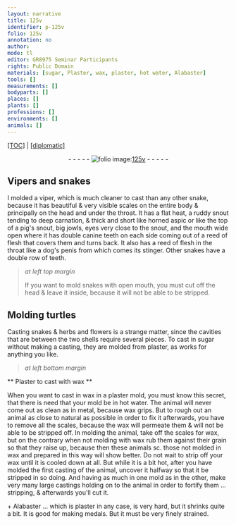 ```yaml
---
layout: narrative
title: 125v
identifier: p-125v
folio: 125v
annotation: no
author:
mode: tl
editor: GR8975 Seminar Participants
rights: Public Domain
materials: [sugar, Plaster, wax, plaster, hot water, Alabaster]
tools: []
measurements: []
bodyparts: []
places: []
plants: []
professions: []
environments: []
animals: []
---
```


<p><a href="{{ site.baseurl }}/translation/">[TOC]</a> | <a href="{{ site.baseurl }}/texts/p-125v_tc/" target="_blank">[diplomatic]</a></p><div class="folio" align="center">- - - - - <a href="http://gallica.bnf.fr/ark:/12148/btv1b10500001g/f256.item.r=.zoom" target="_blank"><img src="https://cu-mkp.github.io/2017-workshop-edition/assets/photo-icon.png" alt="folio image: " style="display:inline-block; margin-bottom:-3px;"/>125v</a> - - - - - </div>  
  

## Vipers and snakes

 
 I molded a viper, which is much cleaner to cast than any other snake, because it has beautiful & very visible scales on the entire body & principally on the head and under the throat. It has a flat heat, a ruddy snout tending to deep carnation, & thick and short like horned aspic or like the top of a pig's snout, big jowls, eyes very close to the snout, and the mouth wide open where it has double canine teeth on each side coming out of a reed of flesh that covers them and turns back. It also has a reed of flesh in the throat like a dog's penis from which comes its stinger. Other snakes have a double row of teeth.
 
> *at left top margin*
> 
> 
>   If you want to mold snakes with open mouth, you must cut off the head & leave it inside, because it will not be able to be stripped.
 
 
  

## Molding turtles

 
 Casting snakes & herbs and flowers is a strange matter, since the cavities that are between the two shells require several pieces. To cast in <span class="m">sugar</span> without making a casting, they are molded from plaster, as works for anything you like.
 
 
> *at left bottom margin*
> 
> 
>   

** <span class="m">Plaster</span> to cast with <span class="m">wax</span> **

 
 When you want to cast in <span class="m">wax</span> in a <span class="m">plaster</span> mold, you must know this secret, that there is need that your mold be in <span class="m">hot water</span>. The animal will never come out as clean as in metal, because <span class="m">wax</span> grips. But to rough out an animal as close to natural as possible in order to fix it afterwards, you have to remove all the scales, because the <span class="m">wax</span> will permeate them & will not be able to be stripped off. In molding the animal, take off the scales for <span class="m">wax</span>, but on the contrary <span class="x">when not molding with wax</span> rub them against their grain so that they raise up, because then these animals <span class="x">sc. those not molded in wax and prepared in this way</span> will show better. Do not wait to strip off your wax until it is cooled down at all. But while it is a bit hot, after you have molded the first casting of the animal, uncover it halfway so that it be stripped in so doing. And having as much in one mold as in the other, make very many large castings holding on to the animal in order to fortify them <span class="x">...</span> stripping, & afterwards you'll cut it.
  
 \+ <span class="m">Alabaster</span> <span class="x">...</span> which is <span class="m">plaster</span> in any case, is very hard, but it shrinks quite a bit. It is good for making medals. But it must be very finely strained.
 
